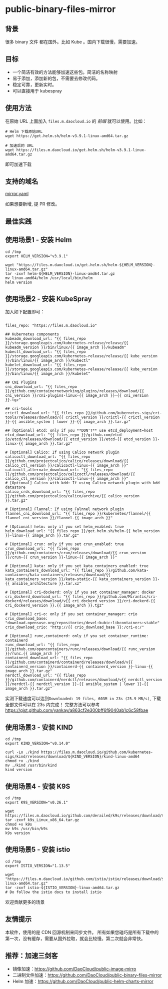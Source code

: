 # public-binary-files-mirror

## 背景
很多 binary 文件 都在国外。比如 Kube 。国内下载很慢，需要加速。

## 目标

* 一个简洁有效的方法能够加速这些包。简洁的名称映射
* 易于添加，添加新的包，不需要去修改代码。
* 稳定可靠，更新实时。
* 可以直接用于 kubespray

## 使用方法

在原始 URL 上面加入 `files.m.daocloud.io` 的 *前缀* 就可以使用。比如：

```
# Helm 下载原始URL
wget https://get.helm.sh/helm-v3.9.1-linux-amd64.tar.gz

# 加速后的 URL
wget https://files.m.daocloud.io/get.helm.sh/helm-v3.9.1-linux-amd64.tar.gz
```



即可加速下载

## 支持的域名

[mirror.yaml](mirror.yaml)

如果想要新增, 提 PR 修改。

## 最佳实践

## 使用场景1 - 安装 Helm

```
cd /tmp
export HELM_VERSION="v3.9.1"

wget "https://files.m.daocloud.io/get.helm.sh/helm-${HELM_VERSION}-linux-amd64.tar.gz"
tar -zxvf helm-${HELM_VERSION}-linux-amd64.tar.gz
mv linux-amd64/helm /usr/local/bin/helm
helm version
```

## 使用场景2 - 安装 KubeSpray

加入如下配置即可：
```

files_repo: "https://files.m.daocloud.io"

## Kubernetes components
kubeadm_download_url: "{{ files_repo }}/storage.googleapis.com/kubernetes-release/release/{{ kubeadm_version }}/bin/linux/{{ image_arch }}/kubeadm"
kubectl_download_url: "{{ files_repo }}/storage.googleapis.com/kubernetes-release/release/{{ kube_version }}/bin/linux/{{ image_arch }}/kubectl"
kubelet_download_url: "{{ files_repo }}/storage.googleapis.com/kubernetes-release/release/{{ kube_version }}/bin/linux/{{ image_arch }}/kubelet"

## CNI Plugins
cni_download_url: "{{ files_repo }}/github.com/containernetworking/plugins/releases/download/{{ cni_version }}/cni-plugins-linux-{{ image_arch }}-{{ cni_version }}.tgz"

## cri-tools
crictl_download_url: "{{ files_repo }}/github.com/kubernetes-sigs/cri-tools/releases/download/{{ crictl_version }}/crictl-{{ crictl_version }}-{{ ansible_system | lower }}-{{ image_arch }}.tar.gz"

## [Optional] etcd: only if you **DON'T** use etcd_deployment=host
etcd_download_url: "{{ files_repo }}/github.com/etcd-io/etcd/releases/download/{{ etcd_version }}/etcd-{{ etcd_version }}-linux-{{ image_arch }}.tar.gz"

# [Optional] Calico: If using Calico network plugin
calicoctl_download_url: "{{ files_repo }}/github.com/projectcalico/calico/releases/download/{{ calico_ctl_version }}/calicoctl-linux-{{ image_arch }}"
calicoctl_alternate_download_url: "{{ files_repo }}/github.com/projectcalico/calicoctl/releases/download/{{ calico_ctl_version }}/calicoctl-linux-{{ image_arch }}"
# [Optional] Calico with kdd: If using Calico network plugin with kdd datastore
calico_crds_download_url: "{{ files_repo }}/github.com/projectcalico/calico/archive/{{ calico_version }}.tar.gz"

# [Optional] Flannel: If using Falnnel network plugin
flannel_cni_download_url: "{{ files_repo }}/kubernetes/flannel/{{ flannel_cni_version }}/flannel-{{ image_arch }}"

# [Optional] helm: only if you set helm_enabled: true
helm_download_url: "{{ files_repo }}/get.helm.sh/helm-{{ helm_version }}-linux-{{ image_arch }}.tar.gz"

# [Optional] crun: only if you set crun_enabled: true
crun_download_url: "{{ files_repo }}/github.com/containers/crun/releases/download/{{ crun_version }}/crun-{{ crun_version }}-linux-{{ image_arch }}"

# [Optional] kata: only if you set kata_containers_enabled: true
kata_containers_download_url: "{{ files_repo }}/github.com/kata-containers/kata-containers/releases/download/{{ kata_containers_version }}/kata-static-{{ kata_containers_version }}-{{ ansible_architecture }}.tar.xz"

# [Optional] cri-dockerd: only if you set container_manager: docker
cri_dockerd_download_url: "{{ files_repo }}/github.com/Mirantis/cri-dockerd/releases/download/v{{ cri_dockerd_version }}/cri-dockerd-{{ cri_dockerd_version }}.{{ image_arch }}.tgz"

# [Optional] cri-o: only if you set container_manager: crio
crio_download_base: "download.opensuse.org/repositories/devel:kubic:libcontainers:stable"
crio_download_crio: "http://{{ crio_download_base }}:/cri-o:/"

# [Optional] runc,containerd: only if you set container_runtime: containerd
runc_download_url: "{{ files_repo }}/github.com/opencontainers/runc/releases/download/{{ runc_version }}/runc.{{ image_arch }}"
containerd_download_url: "{{ files_repo }}/github.com/containerd/containerd/releases/download/v{{ containerd_version }}/containerd-{{ containerd_version }}-linux-{{ image_arch }}.tar.gz"
nerdctl_download_url: "{{ files_repo }}/github.com/containerd/nerdctl/releases/download/v{{ nerdctl_version }}/nerdctl-{{ nerdctl_version }}-{{ ansible_system | lower }}-{{ image_arch }}.tar.gz"
```

实测下载速度可以达到`Downloaded: 19 files, 603M in 23s (25.9 MB/s)`, 下载全部文件可以在 23s 内完成！
完整方法可以参考 https://gist.github.com/yankay/a863cf2e300bff6f9040ab1c6c58fbae

## 使用场景3 - 安装 KIND

```
cd /tmp
export KIND_VERSION="v0.14.0"

curl -Lo ./kind https://files.m.daocloud.io/github.com/kubernetes-sigs/kind/releases/download/${KIND_VERSION}/kind-linux-amd64
chmod +x ./kind
mv ./kind /usr/bin/kind
kind version
```

## 使用场景4 - 安装 K9S

```
cd /tmp
export K9S_VERSION="v0.26.1"

wget https://files.m.daocloud.io/github.com/derailed/k9s/releases/download/${K9S_VERSION}/k9s_Linux_x86_64.tar.gz
tar -zxvf k9s_Linux_x86_64.tar.gz
chmod +x k9s
mv k9s /usr/bin/k9s
k9s version
```

## 使用场景5 - 安装 istio

```
cd /tmp
export ISTIO_VERSION="1.13.5"

wget "https://files.m.daocloud.io/github.com/istio/istio/releases/download/${ISTIO_VERSION}/istio-${ISTIO_VERSION}-linux-amd64.tar.gz"
tar -zxvf istio-${ISTIO_VERSION}-linux-amd64.tar.gz
# Do follow the istio docs to install istio
```

欢迎贡献更多的场景


## 友情提示

本软件，使用的是 CDN 回源机制来同步文件。
所有如果您碰巧是所有下载中的第一次，没有缓存，需要从国外拉取，就会比较慢。第二次就会非常快。


## 推荐：加速三剑客

* 镜像加速：https://github.com/DaoCloud/public-image-mirro
* 二进制文件加速：https://github.com/DaoCloud/public-binary-files-mirror
* Helm 加速：https://github.com/DaoCloud/public-helm-charts-mirror
